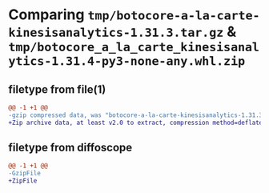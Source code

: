 # Comparing `tmp/botocore-a-la-carte-kinesisanalytics-1.31.3.tar.gz` & `tmp/botocore_a_la_carte_kinesisanalytics-1.31.4-py3-none-any.whl.zip`

## filetype from file(1)

```diff
@@ -1 +1 @@
-gzip compressed data, was "botocore-a-la-carte-kinesisanalytics-1.31.3.tar", last modified: Fri Jul 14 01:46:20 2023, max compression
+Zip archive data, at least v2.0 to extract, compression method=deflate
```

## filetype from diffoscope

```diff
@@ -1 +1 @@
-GzipFile
+ZipFile
```

